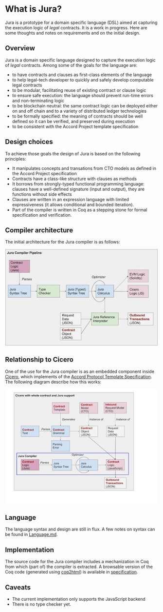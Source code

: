 # What is Jura?

Jura is a prototype for a domain specific language (DSL) aimed at
capturing the execution logic of _legal_ contracts. It is a work in
progress. Here are some thoughts and notes on requirements and on the
initial design.

## Overview

Jura is a domain specific language designed to capture the execution logic of _legal_ contracts. Among some of the goals for the language are:
- to have contracts and clauses as first-class elements of the language
- to help legal-tech developer to quickly and safely develop computable legal contracts
- to be modular, facilitating reuse of existing contract or clause logic
- to ensure safe execution: the language should prevent run-time errors and non-terminating logic
- to be blockchain neutral: the same contract logic can be deployed either on and off chain and to a variety of distributed ledger technologies
- to be formally specified: the meaning of contracts should be well defined so it can be verified, and preserved during execution
- to be consistent with the Accord Project template specification

## Design choices

To achieve those goals the design of Jura is based on the following principles:
- It manipulates concepts and transations from CTO models as defined in the Accord Project specification
- Contracts have a class-like structure with clauses as methods
- It borrows from strongly-typed functional programming language: clauses have a well-defined signature (input and output), they are functions without side effects
- Clauses are written in an expression language with limited expressiveness (it allows conditional and bounded iteration).
- Part of the compiler is written in Coq as a stepping stone for formal specification and verification.

## Compiler architecture

The initial architecture for the Jura compiler is as follows:

![alt text](./compilerstack.jpg "Jura Compiler")

## Relationship to Cicero

One of the use for the Jura compiler is as an embedded component inside [Cicero](https://github.com/accordproject/cicero), which implements of the [Accord Protocol Template Specification](https://docs.google.com/document/d/1UacA_r2KGcBA2D4voDgGE8jqid-Uh4Dt09AE-shBKR0). The following diagram describe how this works:

![alt text](./ciceroembed.jpg "Jura inside Cicero")

## Language

The language syntax and design are still in flux. A few notes on
syntax can be found in [Language.md](Language.md).

## Implementation

The source code for the Jura compiler includes a mechanization in Coq
from which (part of) the compiler is extracted. A browsable version of
the Coq code (generated using
[coq2html](https://github.com/xavierleroy/coq2html)) is available in
[specification](specification/index.md).

## Caveats

- The current implementation only supports the JavaScript backend
- There is no type checker yet.

